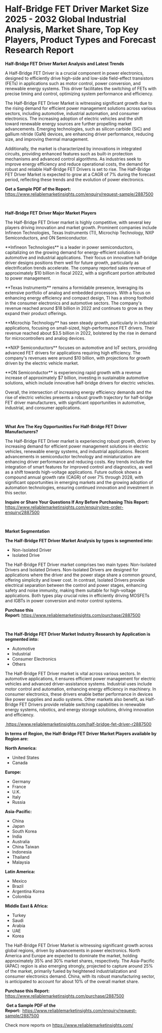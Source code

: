 <p><h1>Half-Bridge FET Driver Market Size 2025 - 2032 Global Industrial Analysis, Market Share, Top Key Players, Product Types and Forecast Research Report</h1></p><p><strong>Half-Bridge FET Driver Market Analysis and Latest Trends</strong></p>
<p><p>A Half-Bridge FET Driver is a crucial component in power electronics, designed to efficiently drive high-side and low-side field-effect transistors (FETs) in applications such as motor control, power conversion, and renewable energy systems. This driver facilitates the switching of FETs with precise timing and control, optimizing system performance and efficiency.</p><p>The Half-Bridge FET Driver Market is witnessing significant growth due to the rising demand for efficient power management solutions across various sectors, including automotive, industrial automation, and consumer electronics. The increasing adoption of electric vehicles and the shift toward renewable energy sources are further propelling market advancements. Emerging technologies, such as silicon carbide (SiC) and gallium nitride (GaN) devices, are enhancing driver performance, reducing size, and improving thermal management.</p><p>Additionally, the market is characterized by innovations in integrated circuits, providing enhanced features such as built-in protection mechanisms and advanced control algorithms. As industries seek to improve energy efficiency and reduce operational costs, the demand for robust and reliable Half-Bridge FET Drivers is set to rise. The Half-Bridge FET Driver Market is expected to grow at a CAGR of 7% during the forecast period, reflecting these trends and the evolution of power electronics.</p></p>
<p><strong>Get a Sample PDF of the Report:&nbsp;</strong> <a href="https://www.reliablemarketinsights.com/enquiry/request-sample/2887500?utm_campaign=3015&utm_medium=2&utm_source=Github&utm_content=ia&utm_term=14032025&utm_id=half-bridge-fet-driver">https://www.reliablemarketinsights.com/enquiry/request-sample/2887500</a></p>
<p>&nbsp;</p>
<p><strong>Half-Bridge FET Driver Major Market Players</strong></p>
<p><p>The Half-Bridge FET Driver market is highly competitive, with several key players driving innovation and market growth. Prominent companies include Infineon Technologies, Texas Instruments (TI), Microchip Technology, NXP Semiconductors, and ON Semiconductor.</p><p>**Infineon Technologies** is a leader in power semiconductors, capitalizing on the growing demand for energy-efficient solutions in automotive and industrial applications. Their focus on innovative half-bridge driver designs positions them well for future growth, particularly as electrification trends accelerate. The company reported sales revenue of approximately $10 billion in fiscal 2022, with a significant portion attributed to power management.</p><p>**Texas Instruments** remains a formidable presence, leveraging its extensive portfolio of analog and embedded processors. With a focus on enhancing energy efficiency and compact design, TI has a strong foothold in the consumer electronics and automotive sectors. The company's revenue reached around $18 billion in 2022 and continues to grow as they expand their product offerings.</p><p>**Microchip Technology** has seen steady growth, particularly in industrial applications, focusing on small-sized, high-performance FET drivers. Their revenue reached about $3.5 billion in 2022, bolstered by the rise in demand for microcontrollers and analog devices.</p><p>**NXP Semiconductors** focuses on automotive and IoT sectors, providing advanced FET drivers for applications requiring high efficiency. The company's revenues were around $10 billion, with projections for growth driven by the electric vehicle market.</p><p>**ON Semiconductor** is experiencing rapid growth with a revenue increase of approximately $7 billion, investing in sustainable automotive solutions, which include innovative half-bridge drivers for electric vehicles.</p><p>Overall, the intersection of increasing energy efficiency demands and the rise of electric vehicles presents a robust growth trajectory for half-bridge FET driver manufacturers, with significant opportunities in automotive, industrial, and consumer applications.</p></p>
<p>&nbsp;</p>
<p><strong>What Are The Key Opportunities For Half-Bridge FET Driver Manufacturers?</strong></p>
<p><p>The Half-Bridge FET Driver market is experiencing robust growth, driven by increasing demand for efficient power management solutions in electric vehicles, renewable energy systems, and industrial applications. Recent advancements in semiconductor technology and miniaturization are enhancing driver performance and reducing costs. Key trends include the integration of smart features for improved control and diagnostics, as well as a shift towards high-voltage applications. Future outlook shows a compound annual growth rate (CAGR) of over 7% through 2028, with significant opportunities in emerging markets and the growing adoption of automation technologies, ensuring continued innovation and investment in this sector.</p></p>
<p><strong>Inquire or Share Your Questions If Any Before Purchasing This Report:</strong> <a href="https://www.reliablemarketinsights.com/enquiry/pre-order-enquiry/2887500?utm_campaign=3015&utm_medium=2&utm_source=Github&utm_content=ia&utm_term=14032025&utm_id=half-bridge-fet-driver">https://www.reliablemarketinsights.com/enquiry/pre-order-enquiry/2887500</a></p>
<p>&nbsp;</p>
<p><strong>Market Segmentation</strong></p>
<p><strong>The Half-Bridge FET Driver Market Analysis by types is segmented into:</strong></p>
<p><ul><li>Non-Isolated Driver</li><li>Isolated Drive</li></ul></p>
<p><p>The Half-Bridge FET Driver market comprises two main types: Non-Isolated Drivers and Isolated Drivers. Non-Isolated Drivers are designed for applications where the driver and the power stage share a common ground, offering simplicity and lower cost. In contrast, Isolated Drivers provide electrical separation between the control and power stages, enhancing safety and noise immunity, making them suitable for high-voltage applications. Both types play crucial roles in efficiently driving MOSFETs and IGBTs in power conversion and motor control systems.</p></p>
<p><strong>Purchase this Report:&nbsp;</strong><a href="https://www.reliablemarketinsights.com/purchase/2887500?utm_campaign=3015&utm_medium=2&utm_source=Github&utm_content=ia&utm_term=14032025&utm_id=half-bridge-fet-driver">https://www.reliablemarketinsights.com/purchase/2887500</a></p>
<p>&nbsp;</p>
<p><strong>The Half-Bridge FET Driver Market Industry Research by Application is segmented into:</strong></p>
<p><ul><li>Automotive</li><li>Industrial</li><li>Consumer Electronics</li><li>Others</li></ul></p>
<p><p>The Half-Bridge FET Driver market is vital across various sectors. In automotive applications, it ensures efficient power management for electric vehicles and advanced driver-assistance systems. Industrial uses include motor control and automation, enhancing energy efficiency in machinery. In consumer electronics, these drivers enable better performance in devices like power supplies and audio systems. Other markets also benefit, as Half-Bridge FET Drivers provide reliable switching capabilities in renewable energy systems, robotics, and energy storage solutions, driving innovation and efficiency.</p></p>
<p><a href="https://www.reliablemarketinsights.com/half-bridge-fet-driver-r2887500?utm_campaign=3015&utm_medium=2&utm_source=Github&utm_content=ia&utm_term=14032025&utm_id=half-bridge-fet-driver">&nbsp;https://www.reliablemarketinsights.com/half-bridge-fet-driver-r2887500</a></p>
<p><strong>In terms of Region, the Half-Bridge FET Driver Market Players available by Region are:</strong></p>
<p>
    <p> <strong> North America: </strong>
        <ul>
            <li>United States</li>
            <li>Canada</li>
        </ul>
        </p> 
    <p> <strong> Europe: </strong>
        <ul>
            <li>Germany</li>
            <li>France</li>
            <li>U.K.</li>
            <li>Italy</li>
            <li>Russia</li>
        </ul>
        </p> 
    <p> <strong> Asia-Pacific: </strong>
        <ul>
            <li>China</li>
            <li>Japan</li>
            <li>South Korea</li>
            <li>India</li>
            <li>Australia</li>
            <li>China Taiwan</li>
            <li>Indonesia</li>
            <li>Thailand</li>
            <li>Malaysia</li>
        </ul>
        </p> 
    <p> <strong> Latin America: </strong>
        <ul>
            <li>Mexico</li>
            <li>Brazil</li>
            <li>Argentina Korea</li>
            <li>Colombia</li>
        </ul>
        </p> 
    <p> <strong> Middle East & Africa: </strong>
        <ul>
            <li>Turkey</li>
            <li>Saudi</li>
            <li>Arabia</li>
            <li>UAE</li>
            <li>Korea</li>
        </ul>
    </p>
    </p>
<p><p>The Half-Bridge FET Driver Market is witnessing significant growth across global regions, driven by advancements in power electronics. North America and Europe are expected to dominate the market, holding approximately 35% and 30% market shares, respectively. The Asia-Pacific (APAC) region is also emerging strongly, projected to capture around 25% of the market, primarily fueled by heightened industrialization and consumer electronics demand. China, with its robust manufacturing sector, is anticipated to account for about 10% of the overall market share.</p></p>
<p><strong>Purchase this Report: </strong><a href="https://www.reliablemarketinsights.com/purchase/2887500?utm_campaign=3015&utm_medium=2&utm_source=Github&utm_content=ia&utm_term=14032025&utm_id=half-bridge-fet-driver">https://www.reliablemarketinsights.com/purchase/2887500</a></p>
<p>&nbsp;<strong>Get a Sample PDF of the Report:&nbsp;&nbsp;</strong><a href="https://www.reliablemarketinsights.com/enquiry/request-sample/2887500?utm_campaign=3015&utm_medium=2&utm_source=Github&utm_content=ia&utm_term=14032025&utm_id=half-bridge-fet-driver">https://www.reliablemarketinsights.com/enquiry/request-sample/2887500</a></p>
<p><strong></strong></p>
<p>Check more reports on <a href="https://www.reliablemarketinsights.com/?utm_campaign=3015&utm_medium=2&utm_source=Github&utm_content=ia&utm_term=14032025&utm_id=half-bridge-fet-driver">https://www.reliablemarketinsights.com/</a></p>